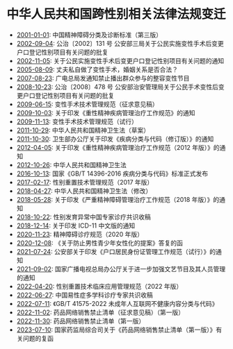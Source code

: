 # 中华人民共和国跨性别相关法律法规变迁

- [2001-01-01](https://github.com/mtf-wiki/legal-spec/commit/2001-01-01): 中国精神障碍分类及诊断标准（第三版）
- [2002-09-04](https://github.com/mtf-wiki/legal-spec/commit/2002-09-04): 公治〔2002〕131 号 公安部三局关于公民实施变性手术后变更户口登记性别项目有关问题的批复
- [2002-11-05](https://github.com/mtf-wiki/legal-spec/commit/2002-11-05): 关于公民实施变性手术后变更户口登记性别项目有关问题的通知
- [2005-08-09](https://github.com/mtf-wiki/legal-spec/commit/2005-08-09): 丈夫私自做了变性手术，婚姻关系是否合法？
- [2007-08-23](https://github.com/mtf-wiki/legal-spec/commit/2007-08-23): 广电总局发通知禁止播出群众参与的整容变性节目
- [2008-10-23](https://github.com/mtf-wiki/legal-spec/commit/2008-10-23): 公治〔2008〕478 号 公安部治安管理局关于公民手术变性后变更户口登记性别项目有关问题的批复
- [2009-06-15](https://github.com/mtf-wiki/legal-spec/commit/2009-06-15): 变性手术技术管理规范（征求意见稿）
- [2009-10-03](https://github.com/mtf-wiki/legal-spec/commit/2009-10-03): 关于印发《重性精神疾病管理治疗工作规范》的通知
- [2009-11-13](https://github.com/mtf-wiki/legal-spec/commit/2009-11-13): 变性手术技术管理规范（试行）
- [2011-10-29](https://github.com/mtf-wiki/legal-spec/commit/2011-10-29): 中华人民共和国精神卫生法（草案）
- [2011-10-30](https://github.com/mtf-wiki/legal-spec/commit/2011-10-30): 卫生部办公厅关于印发《疾病分类与代码（修订版）》的通知
- [2012-04-05](https://github.com/mtf-wiki/legal-spec/commit/2012-04-05): 关于印发《重性精神疾病管理治疗工作规范（2012 年版）》的通知
- [2012-10-26](https://github.com/mtf-wiki/legal-spec/commit/2012-10-26): 中华人民共和国精神卫生法
- [2016-10-13](https://github.com/mtf-wiki/legal-spec/commit/2016-10-13): 国家《GB/T 14396-2016 疾病分类与代码》标准正式发布
- [2017-02-17](https://github.com/mtf-wiki/legal-spec/commit/2017-02-17): 性别重置技术管理规范（2017 年版）
- [2018-04-27](https://github.com/mtf-wiki/legal-spec/commit/2018-04-27): 中华人民共和国精神卫生法（修改）
- [2018-05-28](https://github.com/mtf-wiki/legal-spec/commit/2018-05-28): 关于印发《严重精神障碍管理治疗工作规范（2018 年版）》的通知
- [2018-10-22](https://github.com/mtf-wiki/legal-spec/commit/2018-10-22): 性别发育异常中国专家诊疗共识收稿
- [2018-12-14](https://github.com/mtf-wiki/legal-spec/commit/2018-12-14): 关于印发 ICD-11 中文版的通知
- [2020-11-23](https://github.com/mtf-wiki/legal-spec/commit/2020-11-23): 精神障碍诊疗规范（2020 年版）
- [2020-12-08](https://github.com/mtf-wiki/legal-spec/commit/2020-12-08): 《关于防止男性青少年女性化的提案》答复的函
- [2021-07-24](https://github.com/mtf-wiki/legal-spec/commit/2021-07-24): 公安部关于印发《户口居民身份证管理工作规范（试行）》的通知
- [2021-09-02](https://github.com/mtf-wiki/legal-spec/commit/2021-09-02): 国家广播电视总局办公厅关于进一步加强文艺节目及其人员管理的通知
- [2022-04-20](https://github.com/mtf-wiki/legal-spec/commit/2022-04-20): 性别重置技术临床应用管理规范（2022 年版）
- [2022-06-27](https://github.com/mtf-wiki/legal-spec/commit/2022-06-27): 中国易性症多学科诊疗专家共识收稿
- [2022-07-11](https://github.com/mtf-wiki/legal-spec/commit/2022-07-11): 《GB/T 41575-2022 未成年人互联网不健康内容分类与代码》
- [2022-11-02](https://github.com/mtf-wiki/legal-spec/commit/2022-11-02): 药品网络销售禁止清单（征求意见稿）（第一版）
- [2022-11-30](https://github.com/mtf-wiki/legal-spec/commit/2022-11-30): 药品网络销售禁止清单（第一版）
- [2023-07-10](https://github.com/mtf-wiki/legal-spec/commit/2023-07-10): 国家药监局综合司关于《药品网络销售禁止清单（第一版）》有关问题的复函
<!-- tcd_original_link https://project-trans.org/legal-spec/ -->
